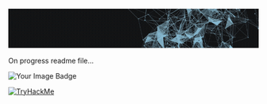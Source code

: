 ![Demo](./assets/juangifpresentation.gif)

On progress readme file...  <br>

<img src="https://tryhackme-badges.s3.amazonaws.com/juanfemeniaqueve.png" alt="Your Image Badge" />

[![TryHackMe](https://img.shields.io/badge/TryHackMe-Profile-red)](https://JuanPantaleonFQ.github.io/trybadge/)


